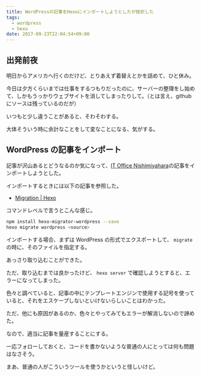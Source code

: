 ```yaml
---
title: WordPressの記事をHexoにインポートしようとしたが挫折した
tags:
  - wordpress
  - hexo
date: 2017-09-23T22:04:54+09:00
---
```


## 出発前夜

明日からアメリカへ行くのだけど、とりあえず着替えとかを詰めて、ひと休み。

今日は夕方くらいまでは仕事をするつもりだったのに、サーバーの整理をし始めて、しかもうっかりウェブサイトを消してしまったりして。（とは言え、githubにソースは残っているのだが）

いつもと少し違うことがあると、そわそわする。

大体そういう時に余計なことをして変なことになる、気がする。

## WordPress の記事をインポート

記事が沢山あるとどうなるのか気になって、[IT Office Nishimiyahara](http://www.nishimiyahara.net/)の記事をインポートしようとした。

インポートするときには以下の記事を参照した。

- [Migration | Hexo](https://hexo.io/docs/migration.html)

コマンドレベルで言うとこんな感じ。

```bash
npm install hexo-migrator-wordpress --save
hexo migrate wordpress <source>
```

インポートする場合、まずは WordPress の形式でエクスポートして、 `migrate` の時に、そのファイルを指定する。

あっさり取り込むことができた。

ただ、取り込むまでは良かったけど、 `hexo server` で確認しようとすると、エラーになってしまった。

色々と調べていると、記事の中にテンプレートエンジンで使用する記号を使っていると、それをエスケープしないといけないらしいことはわかった。

ただ、他にも原因があるのか、色々とやってみてもエラーが解消しないので諦めた。

なので、適当に記事を量産することにする。

一応フォローしておくと、コードを書かないような普通の人にとっては何も問題はなさそう。

まあ、普通の人がこういうツールを使うかというと怪しいけど。
